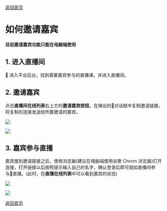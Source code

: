 [返回首页](../../README.md)

# 如何邀请嘉宾
**目前邀请嘉宾功能只能在电脑端使用**

## 1. 进入直播间

进入平台后台，找到需要嘉宾参与的直播课，并进入直播间。

## 2. 邀请嘉宾

点击**直播间在线列表**右上方的**邀请嘉宾按钮**。在弹出的对话框中复制邀请链接，将复制的连接发送给所要邀请的嘉宾。

![](https://docssl.cdn.maodou.io/docs/quickstart/invite_1.png)

![](https://docssl.cdn.maodou.io/docs/quickstart/invite_2.png)

## 3. 嘉宾参与直播

嘉宾接到邀请链接之后，使用浏览器(建议在电脑端使用谷歌 Chrom 浏览器)打开连接，打开链接以后按照提示输入自己的名字，确认登录后即可就如直播间参与直播。(此时，在**直播在线列表**中可以看到嘉宾的状态)

![](https://docssl.cdn.maodou.io/docs/quickstart/invite_3.png)

![](https://docssl.cdn.maodou.io/docs/quickstart/invite_4.png)


[返回首页](../../README.md)
